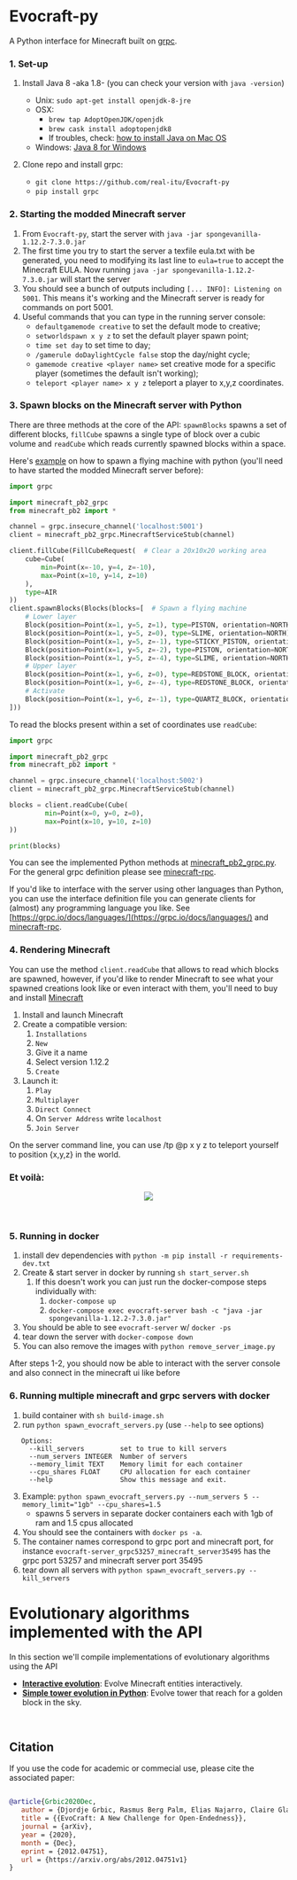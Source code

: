 # Evocraft-py
A Python interface for Minecraft built on [grpc](https://github.com/real-itu/minecraft-rpc). 
<br />

### 1. Set-up

1. Install Java 8 -aka 1.8- (you can check your version with `java -version`)

   - Unix: `sudo apt-get install openjdk-8-jre`
   - OSX: 
     - `brew tap AdoptOpenJDK/openjdk`
     - `brew cask install adoptopenjdk8`
     - If troubles, check: [how to install Java on Mac OS](https://mkyong.com/java/how-to-install-java-on-mac-osx/) 
   - Windows: [Java 8 for Windows](https://www.oracle.com/java/technologies/javase/javase-jdk8-downloads.html) 


2. Clone repo and install grpc:

   - `git clone https://github.com/real-itu/Evocraft-py`
   - `pip install grpc`


### 2. Starting the modded Minecraft server

1. From `Evocraft-py`, start the server with `java -jar spongevanilla-1.12.2-7.3.0.jar`
2. The first time you try to start the server a texfile eula.txt with be generated, you need to modifying its last line to `eula=true` to accept the Minecraft EULA. Now running `java -jar spongevanilla-1.12.2-7.3.0.jar` will start the server
3. You should see a bunch of outputs including `[... INFO]: Listening on 5001`. 
This means it's working and the Minecraft server is ready for commands on port 5001.
4. Useful commands that you can type in the running server console:
	- `defaultgamemode creative` to set the default mode to creative;
	-  `setworldspawn x y z` to set the default player spawn point;
	- `time set day` to set time to day;
	- `/gamerule doDaylightCycle false` stop the day/night cycle;
	- `gamemode creative <player name>` set creative mode for a specific player (sometimes the default isn't working);
	- `teleport <player name> x y z` teleport a player to x,y,z coordinates.
	

### 3. Spawn blocks on the Minecraft server with Python 

There are three methods at the core of the API: `spawnBlocks` spawns a set of different blocks,
`fillCube` spawns a single type of block over a cubic volume and `readCube` which reads currently spawned blocks within a space.

Here's [example](example.py) on how to spawn a flying machine with python (you'll need to have started the modded Minecraft server before):

```python
import grpc

import minecraft_pb2_grpc
from minecraft_pb2 import *

channel = grpc.insecure_channel('localhost:5001')
client = minecraft_pb2_grpc.MinecraftServiceStub(channel)

client.fillCube(FillCubeRequest(  # Clear a 20x10x20 working area
    cube=Cube(
        min=Point(x=-10, y=4, z=-10),
        max=Point(x=10, y=14, z=10)
    ),
    type=AIR
))
client.spawnBlocks(Blocks(blocks=[  # Spawn a flying machine
    # Lower layer
    Block(position=Point(x=1, y=5, z=1), type=PISTON, orientation=NORTH),
    Block(position=Point(x=1, y=5, z=0), type=SLIME, orientation=NORTH),
    Block(position=Point(x=1, y=5, z=-1), type=STICKY_PISTON, orientation=SOUTH),
    Block(position=Point(x=1, y=5, z=-2), type=PISTON, orientation=NORTH),
    Block(position=Point(x=1, y=5, z=-4), type=SLIME, orientation=NORTH),
    # Upper layer
    Block(position=Point(x=1, y=6, z=0), type=REDSTONE_BLOCK, orientation=NORTH),
    Block(position=Point(x=1, y=6, z=-4), type=REDSTONE_BLOCK, orientation=NORTH),
    # Activate
    Block(position=Point(x=1, y=6, z=-1), type=QUARTZ_BLOCK, orientation=NORTH),
]))
```

To read the blocks present within a set of coordinates use `readCube`:

```python
import grpc

import minecraft_pb2_grpc
from minecraft_pb2 import *

channel = grpc.insecure_channel('localhost:5002')
client = minecraft_pb2_grpc.MinecraftServiceStub(channel)

blocks = client.readCube(Cube(
         min=Point(x=0, y=0, z=0),
         max=Point(x=10, y=10, z=10)
))

print(blocks)
```


You can see the implemented Python methods at [minecraft_pb2_grpc.py](minecraft_pb2_grpc.py#L37).
For the general grpc definition please see [minecraft-rpc](https://github.com/real-itu/minecraft-rpc).

If you'd like to interface with the server using other languages than Python, you can use the interface definition file you can generate clients for (almost) any programming language you like. See [https://grpc.io/docs/languages/](https://grpc.io/docs/languages/) and [minecraft-rpc](https://github.com/real-itu/minecraft-rpc).

### 4. Rendering Minecraft

You can use the method `client.readCube` that allows to read which blocks are spawned, however, if you'd like to render Minecraft to see what your spawned creations look like or even interact with them, you'll need to buy and install [Minecraft](https://www.minecraft.net)

1. Install and launch Minecraft
2. Create a compatible version:
   1. `Installations` 
   2. `New`
   3. Give it a name
   4. Select version 1.12.2 
   5. `Create`
3. Launch it:
   1. `Play`
   2. `Multiplayer`
   3. `Direct Connect`
   4. On `Server Address` write `localhost` 
   5. `Join Server`

On the server command line, you can use /tp @p x y z to teleport yourself to position {x,y,z} in the world.

### Et voilà:

<p align="center">
  <img src="example.gif">
</p>  

</br>  

### 5. Running in docker

1. install dev dependencies with `python -m pip install -r requirements-dev.txt`
2. Create & start server in docker by running `sh start_server.sh`
   1. If this doesn't work you can just run the docker-compose steps individually with:
      1. `docker-compose up`
      2. `docker-compose exec evocraft-server bash -c "java -jar spongevanilla-1.12.2-7.3.0.jar"`
3. You should be able to see `evocraft-server` w/ `docker -ps`
4. tear down the server with `docker-compose down`
5. You can also remove the images with `python remove_server_image.py`

After steps 1-2, you should now be able to interact with the server console and also connect in the minecraft ui like before


### 6. Running multiple minecraft and grpc servers with docker
1. build container with `sh build-image.sh`
2. run `python spawn_evocraft_servers.py` (use `--help` to see options)
```
   Options:
     --kill_servers         set to true to kill servers
     --num_servers INTEGER  Number of servers
     --memory_limit TEXT    Memory limit for each container
     --cpu_shares FLOAT     CPU allocation for each container
     --help                 Show this message and exit.
```
3. Example:
    `python spawn_evocraft_servers.py --num_servers 5 --memory_limit="1gb" --cpu_shares=1.5`
    - spawns 5 servers in separate docker containers each with 1gb of ram and 1.5 cpus allocated
4. You should see the containers with `docker ps -a`.
5. The container names correspond to grpc port and minecraft port, for instance `evocraft-server_grpc53257_minecraft_server35495` has the grpc port 53257 and minecraft server port 35495
6. tear down all servers with `python spawn_evocraft_servers.py --kill_servers`

# Evolutionary algorithms implemented with the API

In this section we'll compile implementations of evolutionary algorithms using the API

 - [**Interactive evolution**](https://github.com/claireaoi/EvoCraft-interactive): Evolve Minecraft entities interactively.
 - [**Simple tower evolution in Python**](https://github.com/real-itu/simple_minecraft_evolver): Evolve tower that reach for a golden block in the sky.



</br>  

 ## Citation   

 If you use the code for academic or commecial use, please cite the associated paper:

 ```bibtex

@article{Grbic2020Dec,
	author = {Djordje Grbic, Rasmus Berg Palm, Elias Najarro, Claire Glanois, Sebastian Risi},
	title = {{EvoCraft: A New Challenge for Open-Endedness}},
	journal = {arXiv},
	year = {2020},
	month = {Dec},
	eprint = {2012.04751},
	url = {https://arxiv.org/abs/2012.04751v1}
}
 

 ```   
